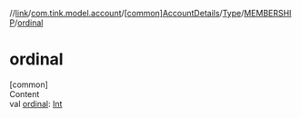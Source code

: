 //[link](../../../../index.md)/[com.tink.model.account](../../../index.md)/[[common]AccountDetails](../../index.md)/[Type](../index.md)/[MEMBERSHIP](index.md)/[ordinal](ordinal.md)



# ordinal  
[common]  
Content  
val [ordinal](ordinal.md): [Int](https://kotlinlang.org/api/latest/jvm/stdlib/kotlin/-int/index.html)  



